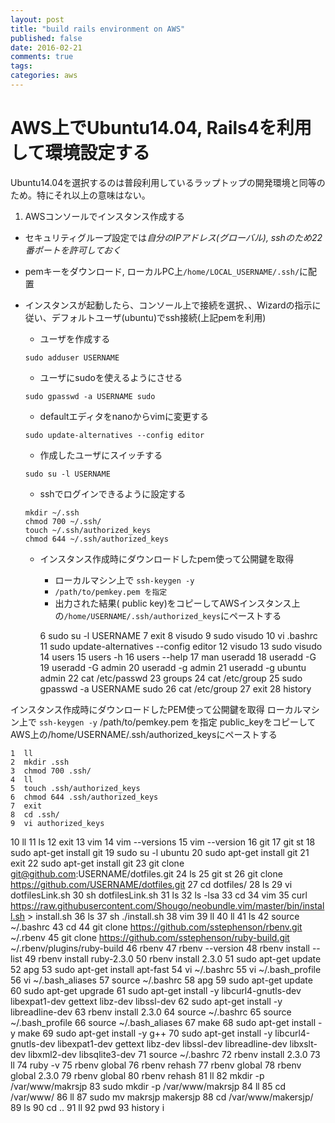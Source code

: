 ```yaml
---
layout: post
title: "build rails environment on AWS"
published: false
date: 2016-02-21
comments: true
tags: 
categories: aws
---
```


# AWS上でUbuntu14.04, Rails4を利用して環境設定する

Ubuntu14.04を選択するのは普段利用しているラップトップの開発環境と同等のため。特にそれ以上の意味はない。

1. AWSコンソールでインスタンス作成する
  * セキュリティグループ設定では*自分のIPアドレス(グローバル), sshのため22番ポートを許可しておく*
  * pemキーをダウンロード, ローカルPC上`/home/LOCAL_USERNAME/.ssh/`に配置
* インスタンスが起動したら、コンソール上で接続を選択、、Wizardの指示に従い、デフォルトユーザ(ubuntu)でssh接続(上記pemを利用)
  * ユーザを作成する
  ```
  sudo adduser USERNAME
  ```
  * ユーザにsudoを使えるようにさせる
  ```
  sudo gpasswd -a USERNAME sudo
  ```
  * defaultエディタをnanoからvimに変更する
   ```
   sudo update-alternatives --config editor
   ``` 
  * 作成したユーザにスイッチする
  ```
  sudo su -l USERNAME
  ```
  * sshでログインできるように設定する
  ```
  mkdir ~/.ssh
  chmod 700 ~/.ssh/
  touch ~/.ssh/authorized_keys
  chmod 644 ~/.ssh/authorized_keys
  ```

  * インスタンス作成時にダウンロードしたpem使って公開鍵を取得
     * ローカルマシン上で `ssh-keygen -y`
     * `/path/to/pemkey.pem を指定`
     * 出力された結果( public key)をコピーしてAWSインスタンス上の`/home/USERNAME/.ssh/authorized_keys`にペーストする

    6  sudo su -l USERNAME
    7  exit
    8  visudo
    9  sudo visudo
   10  vi .bashrc
   11  sudo update-alternatives --config editor
   12  visudo
   13  sudo visudo
   14  users
   15  users -h
   16  users --help
   17  man useradd
   18  useradd -G
   19  useradd -G admin
   20  useradd -g admin
   21  useradd -g ubuntu  admin
   22  cat /etc/passwd
   23  groups
   24  cat /etc/group
   25  sudo gpasswd -a USERNAME sudo
   26  cat /etc/group
   27  exit
   28  history

インスタンス作成時にダウンロードしたPEM使って公開鍵を取得
 ローカルマシン上で `ssh-keygen -y`
 /path/to/pemkey.pem を指定
 public_keyをコピーしてAWS上の/home/USERNAME/.ssh/authorized_keysにペーストする



    1  ll
    2  mkdir .ssh
    3  chmod 700 .ssh/
    4  ll
    5  touch .ssh/authorized_keys
    6  chmod 644 .ssh/authorized_keys
    7  exit
    8  cd .ssh/
    9  vi authorized_keys
   10  ll
   11  ls
   12  exit
   13  vim
   14  vim --versions
   15  vim --version
   16  git
   17  git st
   18  sudo apt-get install git
   19  sudo su -l ubuntu
   20  sudo apt-get install git
   21  exit
   22  sudo apt-get install git
   23  git clone git@github.com:USERNAME/dotfiles.git
   24  ls
   25  git st
   26  git clone https://github.com/USERNAME/dotfiles.git
   27  cd dotfiles/
   28  ls
   29  vi dotfilesLink.sh
   30  sh dotfilesLink.sh
   31  ls
   32  ls -lsa
   33  cd
   34  vim
   35  curl https://raw.githubusercontent.com/Shougo/neobundle.vim/master/bin/install.sh > install.sh
   36  ls
   37  sh ./install.sh
   38  vim
   39  ll
   40  ll
   41  ls
   42  source  ~/.bashrc
   43  cd
   44  git clone https://github.com/sstephenson/rbenv.git ~/.rbenv
   45  git clone https://github.com/sstephenson/ruby-build.git ~/.rbenv/plugins/ruby-build
   46  rbenv
   47  rbenv --version
   48  rbenv install --list
   49  rbenv install ruby-2.3.0
   50  rbenv install 2.3.0
   51  sudo apt-get update
   52  apg
   53  sudo apt-get install apt-fast
   54  vi ~/.bashrc
   55  vi ~/.bash_profile
   56  vi ~/.bash_aliases
   57  source  ~/.bashrc
   58  apg
   59  sudo apt-get update
   60  sudo apt-get upgrade
   61  sudo apt-get install -y libcurl4-gnutls-dev libexpat1-dev gettext libz-dev libssl-dev
   62  sudo apt-get install -y libreadline-dev
   63  rbenv install 2.3.0
   64  source ~/.bashrc
   65  source ~/.bash_profile
   66  source ~/.bash_aliases
   67  make
   68  sudo apt-get install -y make
   69  sudo apt-get install -y g++
   70  sudo apt-get install -y libcurl4-gnutls-dev libexpat1-dev gettext libz-dev libssl-dev libreadline-dev libxslt-dev libxml2-dev libsqlite3-dev
   71  source  ~/.bashrc
   72  rbenv install 2.3.0
   73  ll
   74  ruby -v
   75  rbenv global
   76  rbenv rehash
   77  rbenv global
   78  rbenv global 2.3.0
   79  rbenv global
   80  rbenv rehash
   81  ll
   82  mkdir -p /var/www/makrsjp
   83  sudo mkdir -p /var/www/makrsjp
   84  ll
   85  cd /var/www/
   86  ll
   87  sudo mv makrsjp makersjp
   88  cd /var/www/makersjp/
   89  ls
   90  cd ..
   91  ll
   92  pwd
   93  history
i
